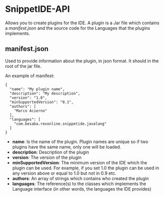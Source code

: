 # SnippetIDE-API

Allows you to create plugins for the IDE. A plugin is a Jar file which contains a *manifest.json* and the source code
for the Languages that the plugins implements.

## manifest.json

Used to provide information about the plugin, in json format. It should in the root of the jar file.

An example of manifest:

```
{
  "name": "My plugin name",
  "description": "My description",
  "version": "1.0",
  "minSupportedVersion": "0.1",
  "authors": [
    "Marco Acierno"
  ],
  "languages": [
    "com.besaba.revonline.snippetide.javalang"
  ]
}
```

- **name**: Is the name of the plugin. Plugin names are unique so if two plugins have the same name, only one will be
loaded.
- **description**: Description of the plugin
- **version**: The version of the plugin
- **minSupportedVersion**: The minimum version of the IDE which the plugin can be used. For example, if you set
1.0 the plugin can be used in any version above or equal to 1.0 but not in 0.9 etc.
- **authors**: An array of strings which contains who created the plugin
- **languages**: The reference(s) to the classes which implements the Language interface (in other words, the languages
the IDE provides)